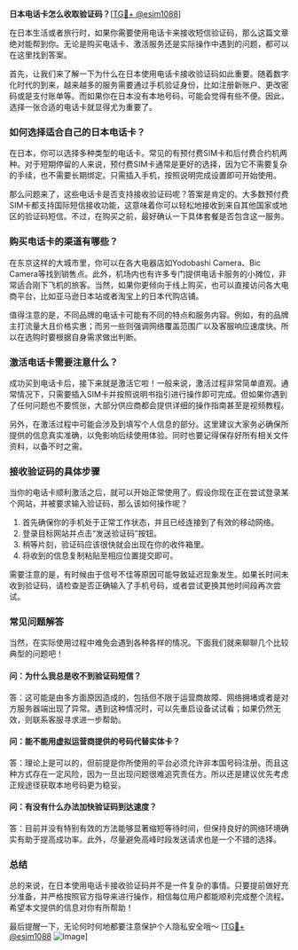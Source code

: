 **日本电话卡怎么收取验证码？**[[TG💪+ @esim1088](https://t.me/s/esim1088)]

在日本生活或者旅行时，如果你需要使用电话卡来接收短信验证码，那么这篇文章绝对能帮到你。无论是购买电话卡、激活服务还是实际操作中遇到的问题，都可以在这里找到答案。

首先，让我们来了解一下为什么在日本使用电话卡接收验证码如此重要。随着数字化时代的到来，越来越多的服务需要通过手机验证身份，比如注册新账户、更改密码或是支付账单等。而如果你在日本没有本地号码，可能会觉得有些不便。因此，选择一张合适的电话卡就显得尤为重要了。

### **如何选择适合自己的日本电话卡？**

在日本，你可以选择多种类型的电话卡。常见的有预付费SIM卡和后付费合约机两种。对于短期停留的人来说，预付费SIM卡通常是更好的选择，因为它不需要复杂的手续，也不需要长期绑定。只需插入手机，按照说明完成设置即可开始使用。

那么问题来了，这些电话卡是否支持接收验证码呢？答案是肯定的。大多数预付费SIM卡都支持国际短信接收功能，这意味着你可以轻松地接收到来自其他国家或地区的验证码短信。不过，在购买之前，最好确认一下具体套餐是否包含这一服务。

### **购买电话卡的渠道有哪些？**

在东京这样的大城市里，你可以在各大电器店如Yodobashi Camera、Bic Camera等找到销售点。此外，机场内也有许多专门提供电话卡服务的小摊位，非常适合刚下飞机的旅客。当然，如果你更倾向于线上购买，也可以直接访问各大电商平台，比如亚马逊日本站或者淘宝上的日本代购店铺。

值得注意的是，不同品牌的电话卡可能有不同的特点和服务内容。例如，有的品牌主打流量大且价格实惠；而另一些则强调网络覆盖范围广以及客服响应速度快。所以在选购时要根据自身需求做出判断。

### **激活电话卡需要注意什么？**

成功买到电话卡后，接下来就是激活它啦！一般来说，激活过程非常简单直观。通常情况下，只需要插入SIM卡并按照说明书指引进行操作即可完成。但如果你遇到了任何问题也不要慌张，大部分供应商都会提供详细的操作指南甚至是视频教程。

另外，在激活过程中可能会涉及到填写个人信息的部分。这里建议大家务必确保所提供的信息真实准确，以免影响后续使用体验。同时也要记得保存好所有相关文件资料，以备不时之需。

### **接收验证码的具体步骤**

当你的电话卡顺利激活之后，就可以开始正常使用了。假设你现在正在尝试登录某个网站，并被要求输入验证码，那么该如何操作呢？

1. 首先确保你的手机处于正常工作状态，并且已经连接到了有效的移动网络。
2. 登录目标网站并点击“发送验证码”按钮。
3. 稍等片刻，验证码应该很快就会出现在你的收件箱里。
4. 将收到的信息复制粘贴至相应位置提交即可。

需要注意的是，有时候由于信号不佳等原因可能导致延迟现象发生。如果长时间未收到验证码，请检查是否正确输入了手机号码，或者尝试更换其他时间段再次尝试。

### **常见问题解答**

当然，在实际使用过程中难免会遇到各种各样的情况。下面我们就来聊聊几个比较典型的问题吧！

#### **问：为什么我总是收不到验证码短信？**
答：这可能是由多方面原因造成的，包括但不限于运营商故障、网络拥堵或者是对方服务器端出现了异常。遇到这种情况时，可以先重启设备试试看；如果仍然无效，则联系客服寻求进一步帮助。

#### **问：能不能用虚拟运营商提供的号码代替实体卡？**
答：理论上是可以的，但前提是你所使用的平台必须允许非本国号码注册。而且这种方式存在一定风险，因为一旦出现问题很难追究责任方。所以还是建议优先考虑正规途径获取本地号码更为稳妥。

#### **问：有没有什么办法加快验证码到达速度？**
答：目前并没有特别有效的方法能够显著缩短等待时间，但保持良好的网络环境确实有助于提高成功率。此外，尽量避免高峰时段发送请求也是一个不错的选择。

### **总结**

总的来说，在日本使用电话卡接收验证码并不是一件复杂的事情。只要提前做好充分准备，并严格按照官方指导来进行操作，相信每位用户都能顺利完成整个流程。希望本文提供的信息对你有所帮助！

最后提醒一下，无论何时何地都要注意保护个人隐私安全哦～ [[TG💪+ @esim1088](https://t.me/s/esim1088) ![Image](https://i.postimg.cc/4NQfJmqS/Snipaste-2025-05-13-00-14-12.png)]